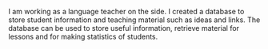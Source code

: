 I am working as a language teacher on the side. I created a database to store student information and teaching material such as ideas and links. The database can be used to store useful information, retrieve material for lessons and for making statistics of students. 
